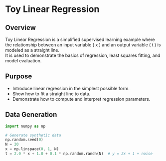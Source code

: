 # Toy Linear Regression

## Overview
Toy Linear Regression is a simplified supervised learning example where the relationship between an input variable \( x \) and an output variable \( t \) is modeled as a straight line.  
It is used to demonstrate the basics of regression, least squares fitting, and model evaluation.

## Purpose
- Introduce linear regression in the simplest possible form.
- Show how to fit a straight line to data.
- Demonstrate how to compute and interpret regression parameters.

## Data Generation
```python
import numpy as np

# Generate synthetic data
np.random.seed(0)
N = 20
x = np.linspace(0, 1, N)
t = 2.0 * x + 1.0 + 0.1 * np.random.randn(N)  # y = 2x + 1 + noise
